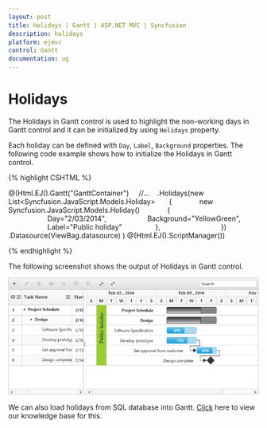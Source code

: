 ```yaml
---
layout: post
title: Holidays | Gantt | ASP.NET MVC | Syncfusion
description: holidays
platform: ejmvc
control: Gantt
documentation: ug
---
```


# Holidays

The Holidays in Gantt control is used to highlight the non-working days in Gantt control and it can be initialized by using `Holidays` property. 

Each holiday can be defined with `Day`, `Label`, `Background` properties. The following code example shows how to initialize the Holidays in Gantt control.


{% highlight CSHTML %}

@(Html.EJ().Gantt("GanttContainer")
    //...
   .Holidays(new List<Syncfusion.JavaScript.Models.Holiday>
      {
             new Syncfusion.JavaScript.Models.Holiday()
             {
                    Day="2/03/2014", 
                    Background="YellowGreen",
                    Label="Public holiday"    
             },                       
       })
	.Datasource(ViewBag.datasource)
)
@(Html.EJ().ScriptManager())

{% endhighlight %}

The following screenshot shows the output of Holidays in Gantt control.

![](Holidays_images/Holidays_img1.png)

We can also load holidays from SQL database into Gantt. [Click](https://support.syncfusion.com/kb/article/7574/how-to-load-holidays-from-database-into-gantt) here to view our knowledge base for this.
